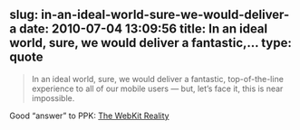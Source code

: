 slug: in-an-ideal-world-sure-we-would-deliver-a
date: 2010-07-04 13:09:56
title: In an ideal world, sure, we would deliver a fantastic,...
type: quote
---

> In an ideal world, sure, we would deliver a fantastic, top-of-the-line experience to all of our mobile users — but, let’s face it, this is near impossible.

Good “answer” to PPK: [The WebKit Reality](http://9-bits.com/post/745862545/the-webkit-reality)
